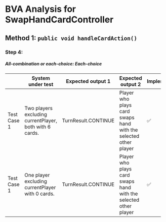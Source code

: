 # BVA Analysis for SwapHandCardController

## Method 1: ```public void handleCardAction()```
### Step 4:
##### All-combination or each-choice: Each-choice

|             | System under test                                       | Expected output 1   | Expected output 2                                               | Implemented?       |
|-------------|---------------------------------------------------------|---------------------|-----------------------------------------------------------------|--------------------|
| Test Case 1 | Two players excluding currentPlayer, both with 6 cards. | TurnResult.CONTINUE | Player who plays card swaps hand with the selected other player | :white_check_mark: |
| Test Case 1 | One player excluding currentPlayer with 0 cards.        | TurnResult.CONTINUE | Player who plays card swaps hand with the selected other player | :white_check_mark: |

    
